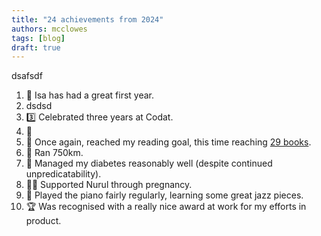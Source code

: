 ```yaml
---
title: "24 achievements from 2024"
authors: mcclowes
tags: [blog]
draft: true
---
```


dsafsdf

<!--truncate-->

1. 🐣 Isa has had a great first year.
2. dsdsd
3. 3️⃣ Celebrated three years at Codat.
4. 👥 
5. 📕 Once again, reached my reading goal, this time reaching [29 books](https://www.goodreads.com/user/year_in_books/2023/77525785).
6. 🏃 Ran 750km.
8. 💉 Managed my diabetes reasonably well (despite continued unpredicatability).
9. 💆‍♀️ Supported Nurul through pregnancy.
10. 🎹 Played the piano fairly regularly, learning some great jazz pieces.
11. 🏆 Was recognised with a really nice award at work for my efforts in product.
